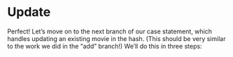 # Update

Perfect! Let’s move on to the next branch of our case statement, which handles updating an existing movie in the hash. (This should be very similar to the work we did in the “add” branch!) We’ll do this in three steps:
